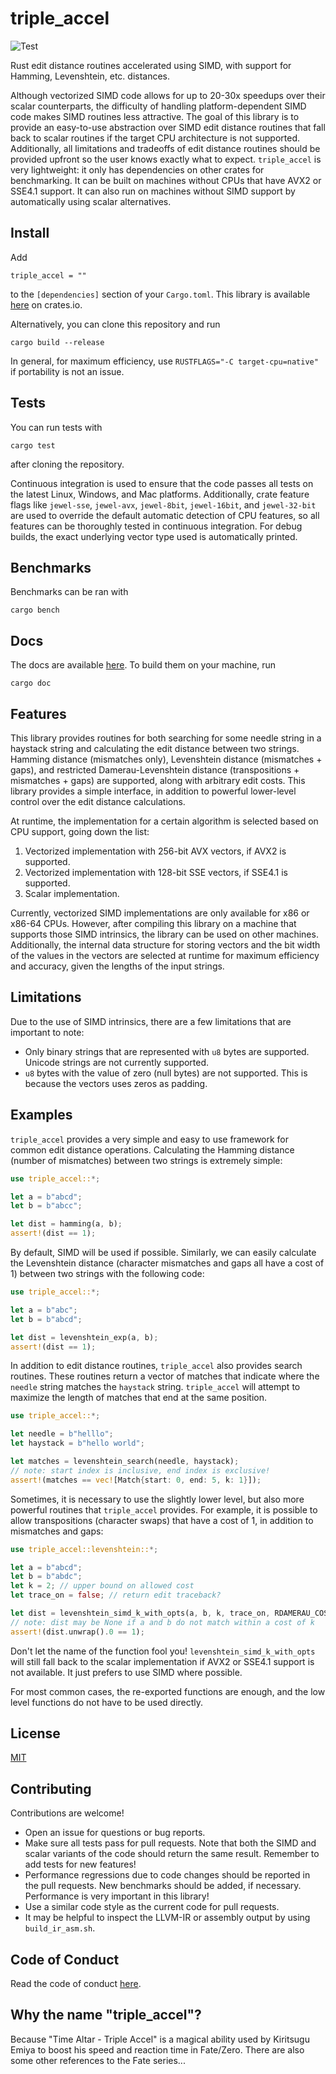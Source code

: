 # triple_accel
![Test](https://github.com/Daniel-Liu-c0deb0t/triple_accel/workflows/Test/badge.svg)

Rust edit distance routines accelerated using SIMD, with support for Hamming, Levenshtein, etc.
distances.

Although vectorized SIMD code allows for up to 20-30x speedups over their scalar counterparts,
the difficulty of handling platform-dependent SIMD code makes SIMD routines less attractive.
The goal of this library is to provide an easy-to-use abstraction over SIMD edit distance routines
that fall back to scalar routines if the target CPU architecture is not supported.
Additionally, all limitations and tradeoffs of edit distance routines should be provided upfront
so the user knows exactly what to expect.
`triple_accel` is very lightweight: it only has dependencies on other crates for benchmarking.
It can be built on machines without CPUs that have AVX2 or SSE4.1 support. It can also run on
machines without SIMD support by automatically using scalar alternatives.

## Install
Add
```
triple_accel = ""
```
to the `[dependencies]` section of your `Cargo.toml`. This library is available [here]() on crates.io.

Alternatively, you can clone this repository and run
```
cargo build --release
```
In general, for maximum efficiency, use `RUSTFLAGS="-C target-cpu=native"` if portability is not an issue.

## Tests
You can run tests with
```
cargo test
```
after cloning the repository.

Continuous integration is used to ensure that the code passes all tests on the latest Linux, Windows,
and Mac platforms. Additionally, crate feature flags like `jewel-sse`, `jewel-avx`, `jewel-8bit`,
`jewel-16bit`, and `jewel-32-bit` are used to override the default automatic detection of CPU features,
so all features can be thoroughly tested in continuous integration. For debug builds, the exact
underlying vector type used is automatically printed.

## Benchmarks
Benchmarks can be ran with
```
cargo bench
```

## Docs
The docs are available [here](). To build them on your machine, run
```
cargo doc
```

## Features

This library provides routines for both searching for some needle string in a haystack string
and calculating the edit distance between two strings. Hamming distance (mismatches only),
Levenshtein distance (mismatches + gaps), and restricted Damerau-Levenshtein distance
(transpositions + mismatches + gaps) are supported, along with arbitrary edit costs. This
library provides a simple interface, in addition to powerful lower-level control over the edit
distance calculations.

At runtime, the implementation for a certain algorithm is selected based on CPU support, going
down the list:

1. Vectorized implementation with 256-bit AVX vectors, if AVX2 is supported.
2. Vectorized implementation with 128-bit SSE vectors, if SSE4.1 is supported.
3. Scalar implementation.

Currently, vectorized SIMD implementations are only available for x86 or x86-64 CPUs. However,
after compiling this library on a machine that supports those SIMD intrinsics, the library can
be used on other machines.
Additionally, the internal data structure for storing vectors and the bit width of the values
in the vectors are selected at runtime for maximum efficiency and accuracy, given the lengths
of the input strings.

## Limitations

Due to the use of SIMD intrinsics, there are a few limitations that are important to note:

* Only binary strings that are represented with `u8` bytes are supported. Unicode strings are
not currently supported.
* `u8` bytes with the value of zero (null bytes) are not supported. This is because the vectors
uses zeros as padding.

## Examples
`triple_accel` provides a very simple and easy to use framework for common edit distance operations.
Calculating the Hamming distance (number of mismatches) between two strings is extremely simple:
```Rust
use triple_accel::*;

let a = b"abcd";
let b = b"abcc";

let dist = hamming(a, b);
assert!(dist == 1);
```
By default, SIMD will be used if possible.
Similarly, we can easily calculate the Levenshtein distance (character mismatches and gaps all have
a cost of 1) between two strings with the following code:
```Rust
use triple_accel::*;

let a = b"abc";
let b = b"abcd";

let dist = levenshtein_exp(a, b);
assert!(dist == 1);
```
In addition to edit distance routines, `triple_accel` also provides search routines. These routines
return a vector of matches that indicate where the `needle` string matches the `haystack` string.
`triple_accel` will attempt to maximize the length of matches that end at the same position.
```Rust
use triple_accel::*;

let needle = b"helllo";
let haystack = b"hello world";

let matches = levenshtein_search(needle, haystack);
// note: start index is inclusive, end index is exclusive!
assert!(matches == vec![Match{start: 0, end: 5, k: 1}]);
```
Sometimes, it is necessary to use the slightly lower level, but also more powerful routines that
`triple_accel` provides. For example, it is possible to allow transpositions (character swaps) that
have a cost of 1, in addition to mismatches and gaps:
```Rust
use triple_accel::levenshtein::*;

let a = b"abcd";
let b = b"abdc";
let k = 2; // upper bound on allowed cost
let trace_on = false; // return edit traceback?

let dist = levenshtein_simd_k_with_opts(a, b, k, trace_on, RDAMERAU_COSTS);
// note: dist may be None if a and b do not match within a cost of k
assert!(dist.unwrap().0 == 1);
```
Don't let the name of the function fool you! `levenshtein_simd_k_with_opts` will still fall back to
the scalar implementation if AVX2 or SSE4.1 support is not available. It just prefers to use SIMD
where possible.

For most common cases, the re-exported functions are enough, and the low level functions do not
have to be used directly.

## License
[MIT](LICENSE)

## Contributing
Contributions are welcome!

* Open an issue for questions or bug reports.
* Make sure all tests pass for pull requests. Note that both the SIMD and scalar variants of the code
should return the same result. Remember to add tests for new features!
* Performance regressions due to code changes should be reported in the pull requests. New benchmarks
should be added, if necessary. Performance is very important in this library!
* Use a similar code style as the current code for pull requests.
* It may be helpful to inspect the LLVM-IR or assembly output by using `build_ir_asm.sh`.

## Code of Conduct
Read the code of conduct [here](CODE_OF_CONDUCT.md).

## Why the name "triple_accel"?
Because "Time Altar - Triple Accel" is a magical ability used by Kiritsugu Emiya to boost his speed
and reaction time in Fate/Zero. There are also some other references to the Fate series...
